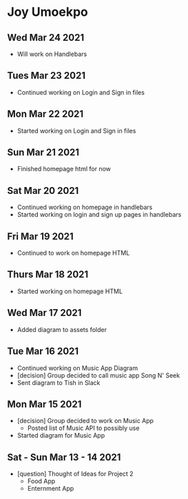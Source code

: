 # Joy Umoekpo

## Wed Mar 24 2021
- Will work on Handlebars

## Tues Mar 23 2021
- Continued working on Login and Sign in files

## Mon Mar 22 2021
- Started working on Login and Sign in files

## Sun Mar 21 2021
- Finished homepage html for now

## Sat Mar 20 2021
- Continued working on homepage in handlebars
- Started working on login and sign up pages in handlebars

## Fri Mar 19 2021
- Continued to work on homepage HTML

## Thurs Mar 18 2021
- Started working on homepage HTML

## Wed Mar 17 2021
- Added diagram to assets folder

## Tue Mar 16 2021
- Continued working on Music App Diagram
- [decision] Group decided to call music app Song N' Seek
- Sent diagram to Tish in Slack

## Mon Mar 15 2021
- [decision] Group decided to work on Music App
    - Posted list of Music API to possibly use
- Started diagram for Music App

## Sat - Sun Mar 13 - 14 2021

- [question] Thought of Ideas for Project 2
    - Food App
    - Enternment App